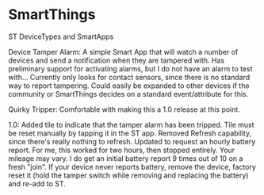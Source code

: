 # SmartThings
ST DeviceTypes and SmartApps

Device Tamper Alarm:
A simple Smart App that will watch a number of devices and send a notification when they are tampered with. Has preliminary support for activating alarms, but I do not have an alarm to test with...
Currently only looks for contact sensors, since there is no standard way to report tampering. Could easily be expanded to other devices if the community or SmartThings decides on a standard event/attribute for this.

Quirky Tripper:
Comfortable with making this a 1.0 release at this point.

1.0:
Added tile to indicate that the tamper alarm has been tripped. Tile must be reset manually by tapping it in the ST app.
Removed Refresh capability, since there's really nothing to refresh.
Updated to request an hourly battery report. For me, this worked for two hours, then stopped entirely. Your mileage may vary.
I do get an initial battery report 9 times out of 10 on a fresh "join".
If your device never reports battery, remove the device, factory reset it (hold the tamper switch while removing and replacing the battery) and re-add to ST.

